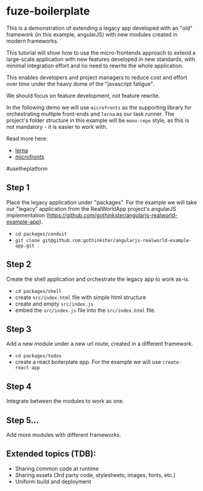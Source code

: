 # fuze-boilerplate

This is a demonstration of extending a legacy app developed with an "old" framework (in this example, angularJS) with new modules created in modern frameworks.

This tutorial will show how to use the micro-frontends approach to extend a large-scale application with new features developed in new standards, with minimal integration effort and no need to rewrite the whole application.

This enables developers and project managers to reduce cost and effort over time under the heavy dome of the "javascript fatigue".

We should focus on feature development, not feature rewrite.

In the following demo we will use `microfronts` as the supporting library for orchestrating multiple front-ends and `lerna` as our task runner. The project's folder structure in this example will be `mono-repo` style, as this is not mandatory - it is easier to work with.

Read more here:
- [lerna](https://lerna.js.org/)
- [microfronts](https://github.com/eavichay/microfronts)

#usetheplatform

## Step 1
Place the legacy application under "packages".
For the example we will take our "legacy" application from the RealWorldApp project's angularJS implementation (https://github.com/gothinkster/angularjs-realworld-example-app).
- `cd packages/conduit`
- `git clone git@github.com:gothinkster/angularjs-realworld-example-app.git .`

## Step 2
Create the shell application and orchestrate the legacy app to work as-is.
- `cd packages/shell`
- create `src/index.html` file with simple html structure
- create and empty `src/index.js`
- embed the `src/index.js` file into the `src/index.html` file.

## Step 3
Add a new module under a new url route, created in a different framework.
- `cd packages/todos`
- create a react boilerplate app. For the example we will use `create-react-app`

## Step 4
Integrate between the modules to work as one.

## Step 5...
Add more modules with different frameworks.

## Extended topics (TDB):
- Sharing common code at runtime
- Sharing assets (3rd party code, stylesheets, images, fonts, etc.)
- Uniform build and deployment